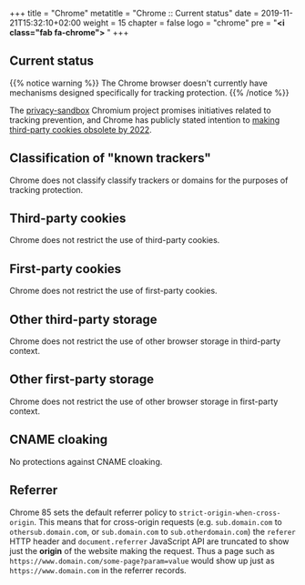 +++
title = "Chrome"
metatitle = "Chrome :: Current status"
date = 2019-11-21T15:32:10+02:00
weight = 15
chapter = false
logo = "chrome"
pre = "<b><i class=\"fab fa-chrome\"></i> </b>"
+++
## Current status

{{% notice warning %}}
The Chrome browser doesn't currently have mechanisms designed specifically for tracking protection.
{{% /notice %}}

The [privacy-sandbox](https://www.chromium.org/Home/chromium-privacy/privacy-sandbox) Chromium project promises initiatives related to tracking prevention, and Chrome has publicly stated intention to [making third-party cookies obsolete by 2022](https://blog.chromium.org/2020/01/building-more-private-web-path-towards.html).

## Classification of "known trackers"

Chrome does not classify classify trackers or domains for the purposes of tracking protection.

## Third-party cookies

Chrome does not restrict the use of third-party cookies.

## First-party cookies

Chrome does not restrict the use of first-party cookies.

## Other third-party storage

Chrome does not restrict the use of other browser storage in third-party context.

## Other first-party storage

Chrome does not restrict the use of other browser storage in first-party context.

## CNAME cloaking

No protections against CNAME cloaking.

## Referrer

Chrome 85 sets the default referrer policy to `strict-origin-when-cross-origin`. This means that for cross-origin requests (e.g. `sub.domain.com` to `othersub.domain.com`, or `sub.domain.com` to `sub.otherdomain.com`) the `referer` HTTP header and `document.referrer` JavaScript API are truncated to show just the **origin** of the website making the request. Thus a page such as `https://www.domain.com/some-page?param=value` would show up just as `https://www.domain.com` in the referrer records.
